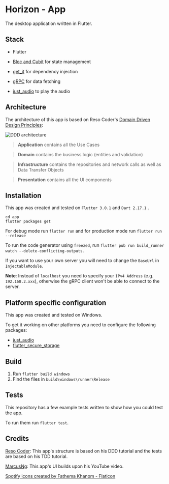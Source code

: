 # Horizon - App

The desktop application written in Flutter.

## Stack

- Flutter

- [Bloc and Cubit](https://bloclibrary.dev/#/) for state management

- [get_it](https://pub.dev/packages/get_it) for dependency injection

- [gRPC](https://grpc.io/) for data fetching

- [just_audio](https://pub.dev/packages/just_audio) to play the audio

## Architecture

The architecture of this app is based on Reso Coder's [Domain Driven Design Principles](https://resocoder.com/2020/03/09/flutter-firebase-ddd-course-1-domain-driven-design-principles/):

![DDD architecture](https://resocoder.com/wp-content/uploads/2020/03/DDD-Flutter-Diagram-v3.svg)

> **Application** contains all the Use Cases

> **Domain** contains the business logic (entities and validation)

> **Infrastructure** contains the repositories and network calls as well as Data Transfer Objects

> **Presentation** contains all the UI components

## Installation

This app was created and tested on `Flutter 3.0.1` and `Dart 2.17.1` .

```
cd app
flutter packages get
```

For debug mode run `flutter run` and for production mode run `flutter run --release`

To run the code generator using `freezed`, run `flutter pub run build_runner watch --delete-conflicting-outputs`.

If you want to use your own server you will need to change the `BaseUrl` in `InjectableModule`.

**Note**: Instead of `localhost` you need to specify your `IPv4 Address` (e.g. `192.168.2.xxx`), otherwise the gRPC client won't be able to connect to the server.

## Platform specific configuration

This app was created and tested on Windows.

To get it working on other platforms you need to configure the following packages:

- [just_audio](https://pub.dev/packages/just_audio#platform-specific-configuration)
- [flutter_secure_storage](https://pub.dev/packages/flutter_secure_storage)

## Build

1. Run `flutter build windows`
2. Find the files in `build\windows\runner\Release`

## Tests

This repository has a few example tests written to show how you could test the app.

To run them run `flutter test`.

## Credits

[Reso Coder](https://resocoder.com/): This app's structure is based on his DDD tutorial and the tests are based on his TDD tutorial.

[MarcusNg](https://github.com/MarcusNg/flutter_spotify_ui): This app's UI builds upon his YouTube video.

<a href="https://www.flaticon.com/free-icons/spotify" title="spotify icons">Spotify icons created by Fathema Khanom - Flaticon</a>
